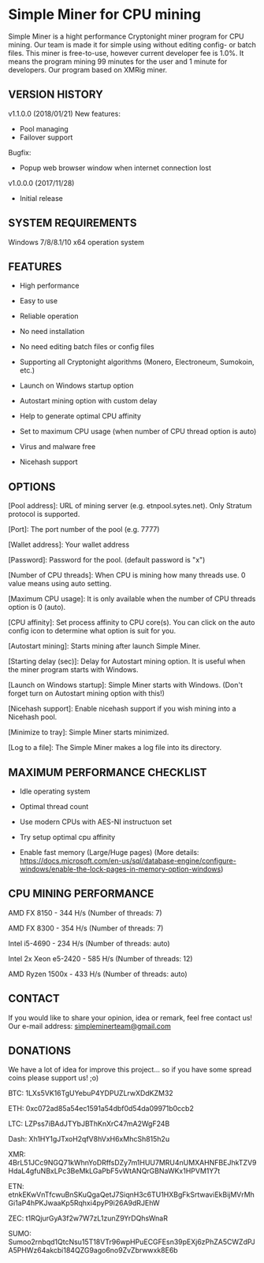  Simple Miner for CPU mining
=============================

Simple Miner is a hight performance Cryptonight miner program for CPU mining. Our team is made it for simple using without editing config- or batch files.
This miner is free-to-use, however current developer fee is 1.0%. It means the program mining 99 minutes for the user and 1 minute for developers.
Our program based on XMRig miner.

VERSION HISTORY
---------------
v1.1.0.0 (2018/01/21)
 New features:
 - Pool managing
 - Failover support
 
 Bugfix:
 - Popup web browser window when internet connection lost

v1.0.0.0 (2017/11/28)
 - Initial release

SYSTEM REQUIREMENTS
-------------------
Windows 7/8/8.1/10 x64 operation system


FEATURES
--------
* High performance

* Easy to use

* Reliable operation

* No need installation

* No need editing batch files or config files

* Supporting all Cryptonight algorithms (Monero, Electroneum, Sumokoin, etc.)

* Launch on Windows startup option

* Autostart mining option with custom delay

* Help to generate optimal CPU affinity

* Set to maximum CPU usage (when number of CPU thread option is auto)

* Virus and malware free

* Nicehash support


OPTIONS
-------
[Pool address]: URL of mining server (e.g. etnpool.sytes.net). Only Stratum protocol is supported.

[Port]: The port number of the pool (e.g. 7777)

[Wallet address]: Your wallet address

[Password]: Password for the pool. (default password is "x")

[Number of CPU threads]: When CPU is mining how many threads use. 0 value means using auto setting.

[Maximum CPU usage]: It is only available when the number of CPU threads option is 0 (auto).

[CPU affinity]: Set process affinity to CPU core(s). You can click on the auto config icon to determine what option is suit for you.

[Autostart mining]: Starts mining after launch Simple Miner.

[Starting delay (sec)]: Delay for Autostart mining option. It is useful when the miner program starts with Windows.

[Launch on Windows startup]: Simple Miner starts with Windows. (Don't forget turn on Autostart mining option with this!)

[Nicehash support]: Enable nicehash support if you wish mining into a Nicehash pool.

[Minimize to tray]: Simple Miner starts minimized.

[Log to a file]: The Simple Miner makes a log file into its directory.



MAXIMUM PERFORMANCE CHECKLIST
-----------------------------
* Idle operating system

* Optimal thread count

* Use modern CPUs with AES-NI instructuon set

* Try setup optimal cpu affinity

* Enable fast memory (Large/Huge pages) (More details: https://docs.microsoft.com/en-us/sql/database-engine/configure-windows/enable-the-lock-pages-in-memory-option-windows)


CPU MINING PERFORMANCE
----------------------
AMD FX 8150 - 344 H/s (Number of threads: 7)

AMD FX 8300 - 354 H/s (Number of threads: 7)

Intel i5-4690 - 234 H/s (Number of threads: auto)

Intel 2x Xeon e5-2420 - 585 H/s (Number of threads: 12)

AMD Ryzen 1500x - 433 H/s (Number of threads: auto)


CONTACT
-------
If you would like to share your opinion, idea or remark, feel free contact us! 
Our e-mail address: simpleminerteam@gmail.com


DONATIONS
--------
We have a lot of idea for improve this project... so if you have some spread coins please support us! ;o)

BTC: 1LXs5VK16TgUYebuP4YDPUZLrwXDdKZM32

ETH: 0xc072ad85a54ec1591a54dbf0d54da09971b0ccb2

LTC: LZPss7iBAdJTYbJBThKnXrC47mA2WgF24B

Dash: Xh1HY1gJTxoH2qfV8hVxH6xMhcSh815h2u

XMR: 4BrL51JCc9NGQ71kWhnYoDRffsDZy7m1HUU7MRU4nUMXAHNFBEJhkTZV9HdaL4gfuNBxLPc3BeMkLGaPbF5vWtANQrGBNaWKx1HPVM1Y7t

ETN: etnkEKwVnTfcwuBnSKuQgaQetJ7SiqnH3c6TU1HXBgFkSrtwaviEkBijMVrMhGi1aP4hPKJwaaKp5Rqhxi4pyP9i26A9dRJEhW

ZEC: t1RQjurGyA3f2w7W7zL1zunZ9YrDQhsWnaR

SUMO: Sumoo2rnbqd1QtcNsu15T18VTr96wpHPuECGFEsn39pEXj6zPhZA5CWZdPJA5PHWz64akcbi184QZG9ago6no9ZvZbrwwxk8E6b